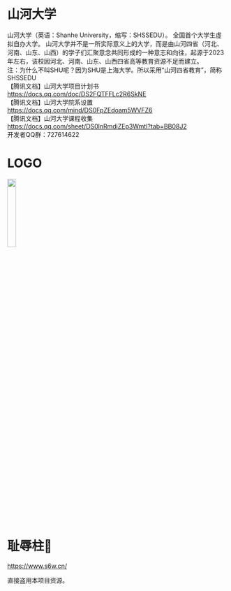 # 山河大学
山河大学（英语：Shanhe University，缩写：SHSSEDU）。 全国首个大学生虚拟自办大学。 山河大学并不是一所实际意义上的大学，而是由山河四省（河北、河南、山东、山西）的学子们汇聚意念共同形成的一种意志和向往，起源于2023年左右，该校因河北、河南、山东、山西四省高等教育资源不足而建立。   
注：为什么不叫SHU呢？因为SHU是上海大学。所以采用“山河四省教育”，简称SHSSEDU  
【腾讯文档】山河大学项目计划书   
https://docs.qq.com/doc/DS2FQTFFLc2R6SkNE  
【腾讯文档】山河大学院系设置    
https://docs.qq.com/mind/DS0FpZEdoam5WVFZ6  
【腾讯文档】山河大学课程收集  
https://docs.qq.com/sheet/DS0lnRmdiZEp3WmtI?tab=BB08J2  
开发者QQ群：727614622  

# LOGO
<img decoding="async" src="https://jsd.onmicrosoft.cn/gh/SHSSEDU/LOGO@main/newlogo/LOGO.png" width="20%">  


# 耻辱柱🤡

https://www.s6w.cn/

直接盗用本项目资源。
